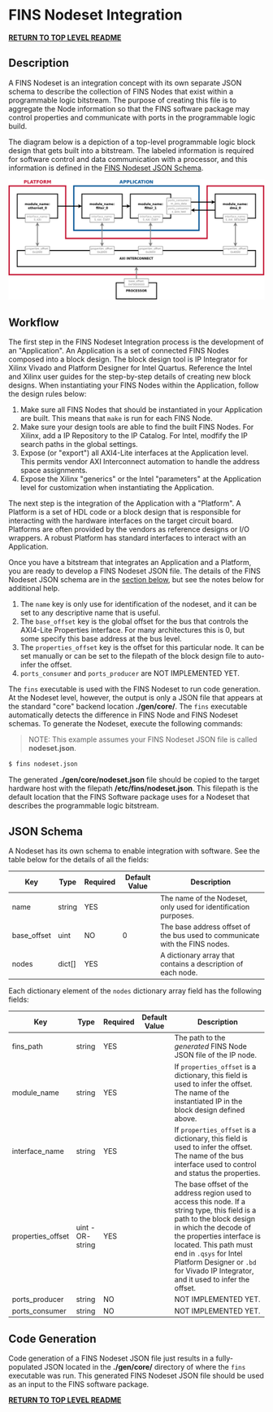 # FINS Nodeset Integration

**[RETURN TO TOP LEVEL README](../README.md)**

## Description

A FINS Nodeset is an integration concept with its own separate JSON schema to describe the collection of FINS Nodes that exist within a programmable logic bitstream. The purpose of creating this file is to aggregate the Node information so that the FINS software package may control properties and communicate with ports in the programmable logic build.

The diagram below is a depiction of a top-level programmable logic block design that gets built into a bitstream. The labeled information is required for software control and data communication with a processor, and this information is defined in the [FINS Nodeset JSON Schema](#json-schema).

![](nodeset.png)

## Workflow

The first step in the FINS Nodeset Integration process is the development of an "Application". An Application is a set of connected FINS Nodes composed into a block design. The block design tool is IP Integrator for Xilinx Vivado and Platform Designer for Intel Quartus. Reference the Intel and Xilinx user guides for the step-by-step details of creating new block designs. When instantiating your FINS Nodes within the Application, follow the design rules below:

1. Make sure all FINS Nodes that should be instantiated in your Application are built. This means that `make` is run for each FINS Node.
2. Make sure your design tools are able to find the built FINS Nodes. For Xilinx, add a IP Repository to the IP Catalog. For Intel, modfify the IP search paths in the global settings.
3. Expose (or "export") all AXI4-Lite interfaces at the Application level. This permits vendor AXI Interconnect automation to handle the address space assignments.
4. Expose the Xilinx "generics" or the Intel "parameters" at the Application level for customization when instantiating the Application.

The next step is the integration of the Application with a "Platform". A Platform is a set of HDL code or a block design that is responsible for interacting with the hardware interfaces on the target circuit board. Platforms are often provided by the vendors as reference designs or I/O wrappers. A robust Platform has standard interfaces to interact with an Application.

Once you have a bitstream that integrates an Application and a Platform, you are ready to develop a FINS Nodeset JSON file. The details of the FINS Nodeset JSON schema are in the [section below](#json-schema), but see the notes below for additional help.

1. The `name` key is only use for identification of the nodeset, and it can be set to any descriptive name that is useful.
2. The `base_offset` key is the global offset for the bus that controls the AXI4-Lite Properties interface. For many architectures this is 0, but some specify this base address at the bus level.
3. The `properties_offset` key is the offset for this particular node. It can be set manually or can be set to the filepath of the block design file to auto-infer the offset.
4. `ports_consumer` and `ports_producer` are NOT IMPLEMENTED YET.

The `fins` executable is used with the FINS Nodeset to run code generation. At the Nodeset level, however, the output is only a JSON file that appears at the standard "core" backend location **./gen/core/**. The `fins` executable automatically detects the difference in FINS Node and FINS Nodeset schemas. To generate the Nodeset, execute the following commands:

> NOTE: This example assumes your FINS Nodeset JSON file is called **nodeset.json**.

```bash
$ fins nodeset.json
```

The generated **./gen/core/nodeset.json** file should be copied to the target hardware host with the filepath **/etc/fins/nodeset.json**. This filepath is the default location that the FINS Software package uses for a Nodeset that describes the programmable logic bitstream.

## JSON Schema

A Nodeset has its own schema to enable integration with software. See the table below for the details of all the fields:

| Key         | Type   | Required | Default Value | Description |
| ----------- | ------ | -------- | ------------- | ----------- |
| name        | string | YES      |               | The name of the Nodeset, only used for identification purposes. |
| base_offset | uint   | NO       |             0 | The base address offset of the bus used to communicate with the FINS nodes. |
| nodes       | dict[] | YES      |               | A dictionary array that contains a description of each node. |

Each dictionary element of the `nodes` dictionary array field has the following fields:

| Key               | Type              | Required | Default Value | Description |
| ----------------- | ----------------- | -------- | ------------- | ----------- |
| fins_path         | string            | YES      |               | The path to the *generated* FINS Node JSON file of the IP node. |
| module_name       | string            | YES      |               | If `properties_offset` is a dictionary, this field is used to infer the offset. The name of the instantiated IP in the block design defined above. |
| interface_name    | string            | YES      |               | If `properties_offset` is a dictionary, this field is used to infer the offset. The name of the bus interface used to control and status the properties. |
| properties_offset | uint -OR- string  | YES      |               | The base offset of the address region used to access this node. If a string type, this field is a path to the block design in which the decode of the properties interface is located. This path must end in `.qsys` for Intel Platform Designer or `.bd` for Vivado IP Integrator, and it used to infer the offset. |
| ports_producer    | string            | NO       |               | NOT IMPLEMENTED YET. |
| ports_consumer    | string            | NO       |               | NOT IMPLEMENTED YET. |

## Code Generation

Code generation of a FINS Nodeset JSON file just results in a fully-populated JSON located in the **./gen/core/** directory of where the `fins` executable was run. This generated FINS Nodeset JSON file should be used as an input to the FINS software package.

**[RETURN TO TOP LEVEL README](../README.md)**